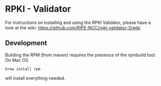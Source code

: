 RPKI - Validator
================

For instructions on installing and using the RPKI Validator, please have a look at the wiki:
https://github.com/RIPE-NCC/rpki-validator-3/wiki


Development 
------------

Building the RPM (from maven) requires the presence of the rpmbuild tool. On Mac OS 

`brew install rpm`

will install everything needed.
